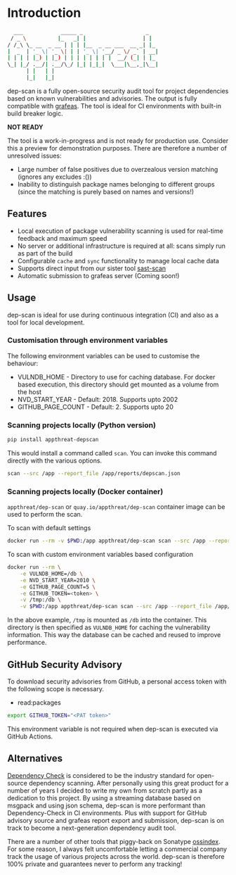 # Introduction

```bash
  ___            _____ _                    _
 / _ \          |_   _| |                  | |
/ /_\ \_ __  _ __ | | | |__  _ __ ___  __ _| |_
|  _  | '_ \| '_ \| | | '_ \| '__/ _ \/ _` | __|
| | | | |_) | |_) | | | | | | | |  __/ (_| | |_
\_| |_/ .__/| .__/\_/ |_| |_|_|  \___|\__,_|\__|
      | |   | |
      |_|   |_|
```

dep-scan is a fully open-source security audit tool for project dependencies based on known vulnerabilities and advisories. The output is fully compatible with [grafeas](https://github.com/grafeas/grafeas). The tool is ideal for CI environments with built-in build breaker logic.

**NOT READY**

The tool is a work-in-progress and is not ready for production use. Consider this a preview for demonstration purposes. There are therefore a number of unresolved issues:

- Large number of false positives due to overzealous version matching (ignores any excludes :())
- Inability to distinguish package names belonging to different groups (since the matching is purely based on names and versions!)

## Features

- Local execution of package vulnerability scanning is used for real-time feedback and maximum speed
- No server or additional infrastructure is required at all: scans simply run as part of the build
- Configurable `cache` and `sync` functionality to manage local cache data
- Supports direct input from our sister tool [sast-scan](https://github.com/AppThreat/sast-scan/)
- Automatic submission to grafeas server (Coming soon!)

## Usage

dep-scan is ideal for use during continuous integration (CI) and also as a tool for local development.

### Customisation through environment variables

The following environment variables can be used to customise the behaviour:

- VULNDB_HOME - Directory to use for caching database. For docker based execution, this directory should get mounted as a volume from the host
- NVD_START_YEAR - Default: 2018. Supports upto 2002
- GITHUB_PAGE_COUNT - Default: 2. Supports upto 20

### Scanning projects locally (Python version)

```bash
pip install appthreat-depscan
```

This would install a command called `scan`. You can invoke this command directly with the various options.

```bash
scan --src /app --report_file /app/reports/depscan.json
```

### Scanning projects locally (Docker container)

`appthreat/dep-scan` or `quay.io/appthreat/dep-scan` container image can be used to perform the scan.

To scan with default settings

```bash
docker run --rm -v $PWD:/app appthreat/dep-scan scan --src /app --report_file /app/reports/depscan.json
```

To scan with custom environment variables based configuration

```bash
docker run --rm \
    -e VULNDB_HOME=/db \
    -e NVD_START_YEAR=2010 \
    -e GITHUB_PAGE_COUNT=5 \
    -e GITHUB_TOKEN=<token> \
    -v /tmp:/db \
    -v $PWD:/app appthreat/dep-scan scan --src /app --report_file /app/reports/depscan.json
```

In the above example, `/tmp` is mounted as `/db` into the container. This directory is then specified as `VULNDB_HOME` for caching the vulnerability information. This way the database can be cached and reused to improve performance.

## GitHub Security Advisory

To download security advisories from GitHub, a personal access token with the following scope is necessary.

- read:packages

```bash
export GITHUB_TOKEN="<PAT token>"
```

This environment variable is not required when dep-scan is executed via GitHub Actions.

## Alternatives

[Dependency Check](https://github.com/jeremylong/DependencyCheck) is considered to be the industry standard for open-source dependency scanning. After personally using this great product for a number of years I decided to write my own from scratch partly as a dedication to this project. By using a streaming database based on msgpack and using json schema, dep-scan is more performant than Dependency-Check in CI environments. Plus with support for GitHub advisory source and grafeas report export and submission, dep-scan is on track to become a next-generation dependency audit tool.

There are a number of other tools that piggy-back on Sonatype [ossindex](https://ossindex.sonatype.org/). For some reason, I always felt uncomfortable letting a commercial company track the usage of various projects across the world. dep-scan is therefore 100% private and guarantees never to perform any tracking!